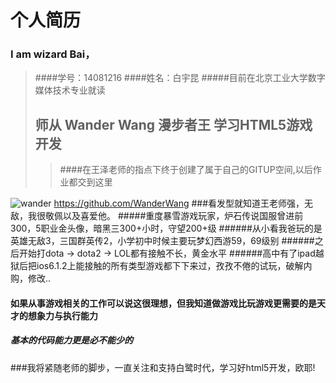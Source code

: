 # 个人简历

### I am wizard Bai，
>####学号：14081216
>####姓名：白宇昆
>#####目前在北京工业大学数字媒体技术专业就读
>## 师从 Wander Wang 漫步者王 学习HTML5游戏开发
>>####在王泽老师的指点下终于创建了属于自己的GITUP空间,以后作业都交到这里

![wander](http://ww4.sinaimg.cn/thumb300/6671deaajw1dghmpc1m18j.jpg "Wander")
https://github.com/WanderWang
###看发型就知道王老师强，无敌，我很敬佩以及喜爱他。
#####重度暴雪游戏玩家，炉石传说国服曾进前300，5职业金头像，暗黑三300+小时，守望200+级
######从小看我爸玩的是英雄无敌3，三国群英传2，小学初中时候主要玩梦幻西游59，69级别
######之后开始打dota -> dota2 -> LOL都有接触不长，黄金水平
######高中有了ipad越狱后把ios6.1.2上能接触的所有类型游戏都下下来过，孜孜不倦的试玩，破解内购，修改..
#### 如果从事游戏相关的工作可以说这很理想，但我知道做游戏比玩游戏更需要的是天才的想象力与执行能力
#####                 基本的代码能力更是必不能少的
###我将紧随老师的脚步，一直关注和支持白鹭时代，学习好html5开发，欧耶!
